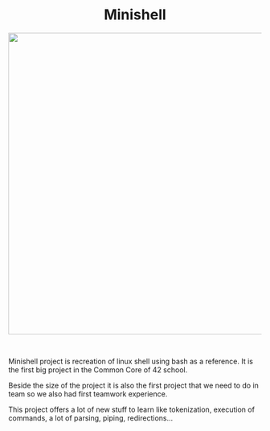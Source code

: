 <h1 align=center >Minishell</h1>
<p align=center><img src="https://github.com/lavzd13/minishell/assets/129123180/2636e014-07d9-46b4-a5d8-86d1e54e127b" width=700px height=600px></p>
<br>
<p>Minishell project is recreation of linux shell using bash as a reference. It is the first big project in the Common Core of 42 school.</p>
<p>Beside the size of the project it is also the first project that we need to do in team so we also had first teamwork experience.</p>
<p>This project offers a lot of new stuff to learn like tokenization, execution of commands, a lot of parsing, piping, redirections...</p>
